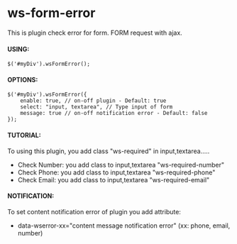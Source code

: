 # ws-form-error
This is plugin check error for form. FORM request with ajax.

#### USING:
````
$('#myDiv').wsFormError();
````

#### OPTIONS:
```
$('#myDiv').wsFormError({
    enable: true, // on-off plugin - Default: true
    select: "input, textarea", // Type input of form
    message: true // on-off notification error - Default: false
});
```
#### TUTORIAL:
To using this plugin, you add class "ws-required" in input,textarea.....
- Check Number: you add class to input,textarea "ws-required-number"
- Check Phone: you add class to input,textarea "ws-required-phone"
- Check Email: you add class to input,textarea "ws-required-email"

#### NOTIFICATION:
To set content notification error of plugin you add attribute:
- data-wserror-xx="content message notification error" (xx: phone, email, number)
